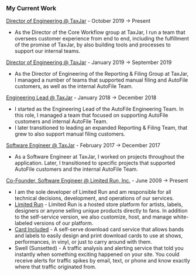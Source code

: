 ### My Current Work

[Director of Engineering @ TaxJar](http://taxjar.com) - October 2019 &#8594; Present

* As the Director of the Core Workflow group at TaxJar, I run a team that oversees
  customer experience from end to end, including the fulfillment of the promise of
  TaxJar, by also building tools and processes to support our internal teams.

[Director of Engineering @ TaxJar](http://taxjar.com) - January 2019 &#8594; September 2019

* As the Director of Engineering of the Reporting & Filing Group at TaxJar, I
  managed a number of teams that supported manual filing and AutoFile customers,
  as well as the internal AutoFile Team.

[Engineering Lead @ TaxJar](http://taxjar.com) - January 2018 &#8594; December 2018

* I started as the Engineering Lead of the AutoFile Engineering Team. In this
  role, I managed a team that focused on supporting AutoFile customers and
  internal AutoFile Team.
* I later transitioned to leading an expanded Reporting & Filing Team, that grew
  to also support manual filing customers.

[Software Engineer @ TaxJar](http://taxjar.com) - February 2017 &#8594; December 2017

* As a Software Engineer at TaxJar, I worked on projects throughout the
  application. Later, I transitioned to specific projects that supported
  AutoFile customers and the internal AutoFile Team.

[Co-Founder, Software Engineer @ Limited Run, Inc.](http://limitedrun.com) - June 2009 &#8594; Present

* I am the sole developer of Limited Run and am responsible
  for all technical decisions, development, and operations of our services.
* [Limited Run](/projects/limitedrun) -
	Limited Run is a hosted store platform for artists, labels, designers or anyone
  selling unique products directly to fans. In addition to the self-service version,
  we also customize, host, and manage white-labeled versions of our platform.
* [Card Included](/projects/cardincluded) -
	A self-serve download card service that allows bands and labels to easily design
	and print download cards to use at shows, performances, in vinyl, or just to
	carry around with them.
* Swell (Sunsetted) -
	A traffic analysis and alerting service that told you instantly when something
	exciting happened on your site. You could receive alerts for traffic spikes by
	email, text, or phone and know exactly where that traffic originated from.
